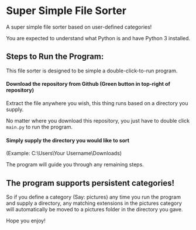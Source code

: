 # Super Simple File Sorter
A super simple file sorter based on user-defined categories!

You are expected to understand what Python is and have Python 3 installed.

## Steps to Run the Program:
This file sorter is designed to be simple a double-click-to-run program.

#### Download the repository from Github (Green button in top-right of repository)

Extract the file anywhere you wish, this thing runs based on a directory you supply.

No matter where you download this repository, you just have to double click `main.py` to run the program.

#### Simply supply the directory you would like to sort
(Example: C:\Users\Your Username\Downloads)

The program will guide you through any remaining steps.

## The program supports persistent categories!
So if you define a category (Say: pictures) any time you run the program and supply a directory, any matching extensions in the pictures category will automatically be moved to a pictures folder in the directory you gave.

Hope you enjoy!
